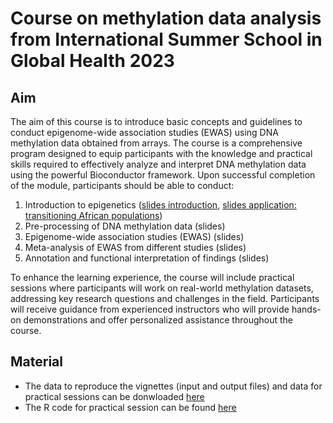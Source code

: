 # Course on methylation data analysis from International Summer School in Global Health 2023

## Aim
The aim of this course is to introduce basic concepts and guidelines to conduct epigenome-wide association studies (EWAS) using DNA
methylation data obtained from arrays. The course is a comprehensive program designed to equip participants with the knowledge and practical skills required to effectively analyze and interpret DNA methylation data using the powerful Bioconductor framework. Upon successful completion of the module, participants should be able to conduct:

1) Introduction to epigenetics ([slides introduction](), [slides application: transitioning African populations]())
2) Pre-processing of DNA methylation data (slides)
3) Epigenome-wide association studies (EWAS) (slides)
4) Meta-analysis of EWAS from different studies (slides)
5) Annotation and functional interpretation of findings (slides)

To enhance the learning experience, the course will include practical sessions where participants will work on real-world methylation datasets, addressing key research questions and challenges in the field. Participants will receive guidance from experienced instructors who will provide hands-on demonstrations and offer personalized assistance throughout the course.

## Material 
- The data to reproduce the vignettes (input and output files) and data for practical sessions can be donwloaded [here]()
- The R code for practical session can be found [here](https://isglobal-brge.github.io/course_methylation/)
